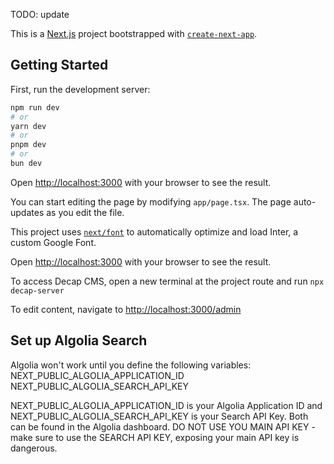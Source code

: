 TODO: update

This is a [Next.js](https://nextjs.org/) project bootstrapped with [`create-next-app`](https://github.com/vercel/next.js/tree/canary/packages/create-next-app).

## Getting Started

First, run the development server:

```bash
npm run dev
# or
yarn dev
# or
pnpm dev
# or
bun dev
```

Open [http://localhost:3000](http://localhost:3000) with your browser to see the result.

You can start editing the page by modifying `app/page.tsx`. The page auto-updates as you edit the file.

This project uses [`next/font`](https://nextjs.org/docs/basic-features/font-optimization) to automatically optimize and load Inter, a custom Google Font.

Open [http://localhost:3000](http://localhost:3000) with your browser to see the result.

To access Decap CMS, open a new terminal at the project route and run `npx decap-server`

To edit content, navigate to [http://localhost:3000/admin](http://localhost:3000/admin)

## Set up Algolia Search

Algolia won't work until you define the following variables:
NEXT_PUBLIC_ALGOLIA_APPLICATION_ID
NEXT_PUBLIC_ALGOLIA_SEARCH_API_KEY

NEXT_PUBLIC_ALGOLIA_APPLICATION_ID is your Algolia Application ID and NEXT_PUBLIC_ALGOLIA_SEARCH_API_KEY is your Search API Key. Both can be found in the Algolia dashboard. DO NOT USE YOU MAIN API KEY - make sure to use the SEARCH API KEY, exposing your main API key is dangerous.
